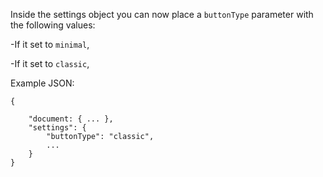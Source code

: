 Inside the settings object you can now place a `buttonType` parameter with the following values:

-If it set to `minimal`, 

-If it set to `classic`, 

Example JSON:

```
{

	"document: { ... },
	"settings": {
		"buttonType": "classic",
		...
	}
}
```
